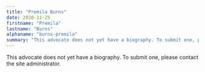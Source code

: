 ```yaml
---
title: "Premila Burns"
date: 2020-11-25
firstname: "Premila"
lastname: "Burns"
alphaname: "burns-premila"
summary: "This advocate does not yet have a biography. To submit one, please contact the site administrator."
---
```

This advocate does not yet have a biography. To submit one, please contact the site administrator.

